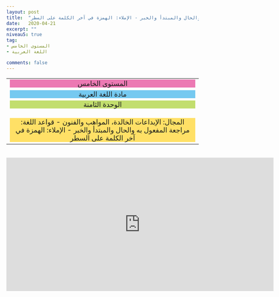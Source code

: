 ```yaml
---
layout: post
title:  "المستوى الخامس - مادة اللغة العربية - الوحدة الثامنة - المجال: الإبداعات الخالدة، المواهب والفنون - قواعد اللغة: مراجعة المفعول به والحال والمبتدأ والخبر - الإملاء: الهمزة في آخر الكلمة على السطر"
date:   2020-04-21
excerpt: ""
niveau5: true
tag:
- المستوى الخامس 
- اللغة العربية

comments: false
---
```

<center>
<table dir="rtl" style="width: 100%; text-align: center; font-size: large;"><tbody>
<tr><td><div style="background-color: #ec79b3;"><span>
المستوى الخامس
</span></div></td></tr>
<tr><td><div style="background-color: #75c9f0; "><span>
مادة اللغة العربية
</span></div></td></tr>
<tr><td><div style="background-color: #c2de6e; "><span>
 الوحدة الثامنة

</span></div></td></tr><tr>
<td><div style="background-color: #ffe066; ">
المجال: الإبداعات الخالدة، المواهب والفنون - قواعد اللغة: مراجعة المفعول به والحال والمبتدأ والخبر - الإملاء: الهمزة في آخر الكلمة على السطر

</div></td></tr>
</tbody></table><br>
<iframe width="700px" height="350px" src="https://www.youtube.com/embed/QxWtavzJ5as?rel=0&controls=1&showinfo=0&modestbranding=1&enablejsapi=1" allowfullscreen frameborder="0" ></iframe>
</center>
